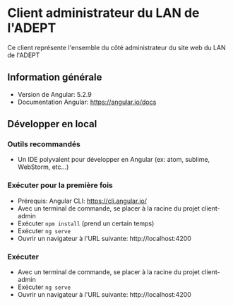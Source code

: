 
# Client administrateur du LAN de l'ADEPT

Ce client représente l'ensemble du côté administrateur du site web du LAN de l'ADEPT

## Information générale

 - Version de Angular: 5.2.9
 - Documentation Angular: https://angular.io/docs

## Développer en local

### Outils recommandés

 - Un IDE polyvalent pour développer en Angular (ex: atom, sublime, WebStorm, etc...)

### Exécuter pour la première fois

 - Prérequis: Angular CLI: https://cli.angular.io/
 - Avec un terminal de commande, se placer à la racine du projet client-admin
 - Exécuter `npm install` (prend un certain temps)
 - Exécuter `ng serve`
 - Ouvrir un navigateur à l'URL suivante: http://localhost:4200

### Exécuter
 - Avec un terminal de commande, se placer à la racine du projet client-admin
 - Exécuter `ng serve`
 - Ouvrir un navigateur à l'URL suivante: http://localhost:4200
